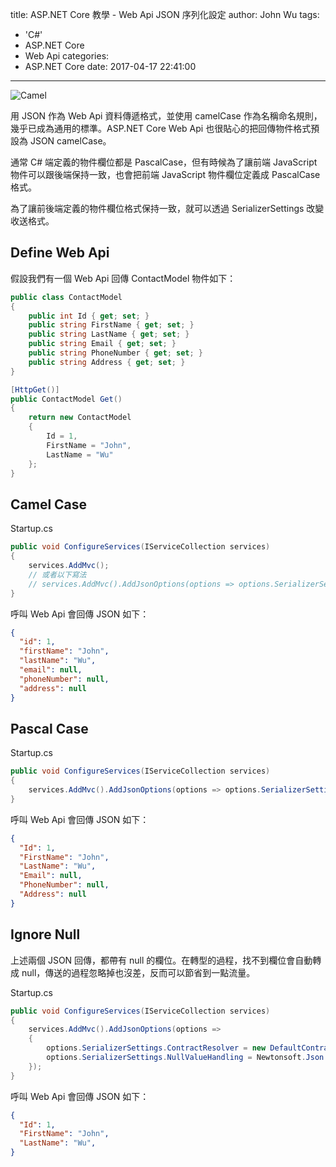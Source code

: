 title: ASP.NET Core 教學 - Web Api JSON 序列化設定
author: John Wu
tags:
  - 'C#'
  - ASP.NET Core
  - Web Api
categories:
  - ASP.NET Core
date: 2017-04-17 22:41:00
---
![Camel](/images/pasted-59.png)

用 JSON 作為 Web Api 資料傳遞格式，並使用 camelCase 作為名稱命名規則，幾乎已成為通用的標準。ASP.NET Core Web Api 也很貼心的把回傳物件格式預設為 JSON camelCase。  

通常 C# 端定義的物件欄位都是 PascalCase，但有時候為了讓前端 JavaScript 物件可以跟後端保持一致，也會把前端 JavaScript 物件欄位定義成 PascalCase 格式。  

為了讓前後端定義的物件欄位格式保持一致，就可以透過 SerializerSettings 改變收送格式。

<!-- more -->

## Define Web Api

假設我們有一個 Web Api 回傳 ContactModel 物件如下：
```cs
public class ContactModel
{
    public int Id { get; set; }
    public string FirstName { get; set; }
    public string LastName { get; set; }
    public string Email { get; set; }
    public string PhoneNumber { get; set; }
    public string Address { get; set; }
}

[HttpGet()]
public ContactModel Get()
{
	return new ContactModel
	{
		Id = 1,
		FirstName = "John",
		LastName = "Wu"
	};
}
```

## Camel Case

Startup.cs
```cs
public void ConfigureServices(IServiceCollection services)
{
	services.AddMvc();
	// 或者以下寫法
	// services.AddMvc().AddJsonOptions(options => options.SerializerSettings.ContractResolver = new CamelCasePropertyNamesContractResolver());
}
```

呼叫 Web Api 會回傳 JSON 如下：
```json
{
  "id": 1,
  "firstName": "John",
  "lastName": "Wu",
  "email": null,
  "phoneNumber": null,
  "address": null
}
```

## Pascal Case

Startup.cs
```cs
public void ConfigureServices(IServiceCollection services)
{
	services.AddMvc().AddJsonOptions(options => options.SerializerSettings.ContractResolver = new DefaultContractResolver());
}
```

呼叫 Web Api 會回傳 JSON 如下：
```json
{
  "Id": 1,
  "FirstName": "John",
  "LastName": "Wu",
  "Email": null,
  "PhoneNumber": null,
  "Address": null
}
```

## Ignore Null

上述兩個 JSON 回傳，都帶有 null 的欄位。在轉型的過程，找不到欄位會自動轉成 null，傳送的過程忽略掉也沒差，反而可以節省到一點流量。

Startup.cs
```cs
public void ConfigureServices(IServiceCollection services)
{
	services.AddMvc().AddJsonOptions(options =>
	{
		options.SerializerSettings.ContractResolver = new DefaultContractResolver();
		options.SerializerSettings.NullValueHandling = Newtonsoft.Json.NullValueHandling.Ignore;
	});
}
```

呼叫 Web Api 會回傳 JSON 如下：
```json
{
  "Id": 1,
  "FirstName": "John",
  "LastName": "Wu",
}
```